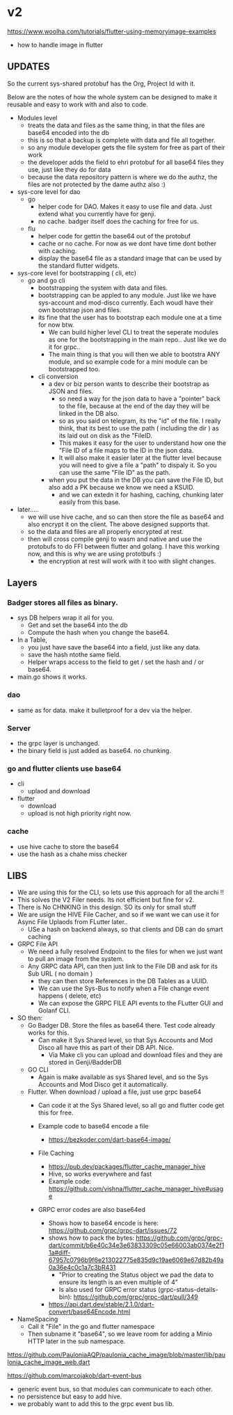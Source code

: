 # v2

https://www.woolha.com/tutorials/flutter-using-memoryimage-examples
- how to handle image in flutter 

## UPDATES

So the current sys-shared protobuf has the Org, Project Id with it.

Below are the notes of how the whole system can be designed to make it reusable and easy to work with and also to code.

- Modules level
	- treats the data and files as the same thing, in that the files are base64 encoded into the db
	- this is so that a backup is complete with data and file all together.
	- so any module developer gets the file system for free as part of their work
	- the developer adds the field to ehri protobuf for all base64 files they use, just like they do for data
	- because the data repository pattern is where we do the authz, the files are not protected by the dame authz also :)
- sys-core level for dao
	- go
		- helper code for DAO. Makes it easy to use file and data. Just extend what you currently have for genji.
		- no cache. badger itself does the caching for free for us.
	- flu
		- helper code for gettin the base64 out of the protobuf
		- cache or no cache. For now as we dont have time dont bother with caching.
		- display the base64 file as a standard image that can be used by the standard flutter widgets.
- sys-core level for bootstrapping ( cli, etc)
	- go and go cli
		- bootstrapping the system with data and files.
		- bootstrapping can be appled to any module. Just like we have sys-account and mod-disco currently. Each woudl have their own bootstrap json and files.
		- its fine that the user has to bootstrap each module one at a time for now btw. 
			- We can build higher level CLI to treat the seperate modules as one for the bootstrapping in the main repo.. Just like we do it for grpc..
			- The main thing is that you will then we able to bootstra ANY module, and so example code for a mini module can be bootstrapped too.
		- cli conversion
			- a dev or biz person wants to describe their bootstrap as JSON and files.
				- so need a way for the json data to have a "pointer" back to the file, because at the end of the day they will be linked in the DB also.
				- so as you said on telegram, its the "id" of the file. I really think, that its best to use the path ( including the dir ) as its laid out on disk as the "FileID.
				- This makes it easy for the user to understand how one the "File ID of a file maps to the ID in the json data.
				- It will also make it easier later at the flutter level because you will need to give a file a "path" to dispaly it. So you can use the same "File ID" as the path.
			- when you put the data in the DB you can save the File ID, but also add a PK because we know we need a KSUID.
				- and we can extedn it for hashing, caching, chunking later easily from this base.
- later.....
	- we will use hive cache, and so can then store the file as base64 and also encrypt it on the client. The above designed supports that.
	- so the data and files are all properly encrypted at rest.
	- then will cross compile genji to wasm and native and use the protobufs to do FFI between flutter and golang. I have this working now, and this is why we are using prototbufs :)
		- the encryption at rest will work with it too with slight changes. 

## Layers

### Badger stores all files as binary.

- sys DB helpers wrap it all for you.
	- Get and set the base64 into the db
	- Compute the hash when you change the base64.
- In a Table, 
	- you just have save the base64 into a field, just like any data.
	- save the hash ntothe same field.
	- Helper wraps access to the field to get / set the hash and / or base64.
- main.go shows it works.

### dao

- same as for data. make it bulletproof for a dev via the helper.


### Server

- the grpc layer is unchanged.
- the binary field is just added as base64. no chunking.


### go and flutter clients use base64

- cli
	- uplaod and download
- flutter
	- download
	- upload is not high priority right now.

### cache

- use hive cache to store the base64
- use the hash as a chahe miss checker

## LIBS

- We are using this for the CLI, so lets use this approach for all the archi !!
- This solves the V2 Filer needs. Its not efficient but fine for v2.
- There is No CHNKING in this design. SO its only for small stuff
- We are usign the HIVE File Cacher, and so if we want we can use it for Async File Uplaods from FLutter later..
	- USe a hash on backend always, so that clients and DB can do smart caching
- GRPC File API
	- We need a fully resolved Endpoint to the files for when we just want to pull an image from the system.
	- Any GRPC data API, can then just link to the File DB and ask for its Sub URL ( no domain )
		- they can then store References in the DB Tables as a UUID.
		- We can use the Sys-Bus to notify when a File change event happens ( delete, etc)
		- We can expose the GRPC FILE API events to the FLutter GUI and Golanf CLI.
- SO then:
	- Go Badger DB. Store the files as base64 there. Test code already works for this.
		- Can make it Sys Shared level, so that Sys Accounts and Mod Disco all have this as part of their DB API. Nice.
			- Via Make cli you can upload and download files and they are stored in Genji/BadderDB
	- GO CLI
		- Again is make available as sys Shared level, and so the Sys Accounts and Mod Disco get it automatically.
	- Flutter. When download / upload a file, just use grpc base64
		- Can code it at the Sys Shared level, so all go and flutter code get this for free.
		- Example code to base64 encode a file
			- https://bezkoder.com/dart-base64-image/
		- File Caching
			- https://pub.dev/packages/flutter_cache_manager_hive
			- Hive, so works everywhere and fast 
			- Example code: https://github.com/vishna/flutter_cache_manager_hive#usage
	
		- GRPC error codes are also base64ed
			- Shows how to base64 encode is here: https://github.com/grpc/grpc-dart/issues/72
			- shows how to pack the bytes: https://github.com/grpc/grpc-dart/commit/b6e40c34e3e63833309c05e66003ab0374e2f11a#diff-67957c0796b9f6e213022775e835d9c19ae6069e67d82b49a0a36e4c0c1a7c3bR431
				- "Prior to creating the Status object we pad the data to ensure its length is an even multiple of 4"
				- Is also used for GRPC error status (grpc-status-details-bin): https://github.com/grpc/grpc-dart/pull/349
			- https://api.dart.dev/stable/2.1.0/dart-convert/base64Encode.html
- NameSpacing
	- Call it "File" in the go and flutter namespace
	- Then subname it "base64", so we leave room for adding a Minio HTTP later in the sub namespace.


https://github.com/PauloniaAQP/paulonia_cache_image/blob/master/lib/paulonia_cache_image_web.dart


https://github.com/marcojakob/dart-event-bus
- generic event bus, so that modules can communicate to each other.
- no persistence but easy to add hive.
- we probably want to add this to the grpc event bus lib.